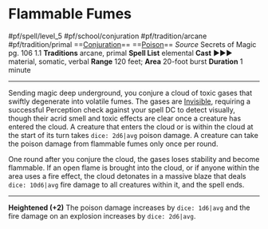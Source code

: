 # Flammable Fumes
#pf/spell/level_5 #pf/school/conjuration #pf/tradition/arcane #pf/tradition/primal
==[Conjuration](../../../Traits/Conjuration.md)== ==[Poison](../../../Traits/Poison.md)==
*Source* Secrets of Magic pg. 106 1.1
**Traditions** arcane, primal
**Spell List** elemental
**Cast** ►►► material, somatic, verbal
**Range** 120 feet; **Area** 20-foot burst
**Duration** 1 minute

---
Sending magic deep underground, you conjure a cloud of toxic gases that swiftly degenerate into volatile fumes. The gases are [Invisible](../../../Conditions/Invisible.md), requiring a successful Perception check against your spell DC to detect visually, though their acrid smell and toxic effects are clear once a creature has entered the cloud. A creature that enters the cloud or is within the cloud at the start of its turn takes `dice: 2d6|avg` poison damage. A creature can take the poison damage from flammable fumes only once per round.

One round after you conjure the cloud, the gases loses stability and become flammable. If an open flame is brought into the cloud, or if anyone within the area uses a fire effect, the cloud detonates in a massive blaze that deals `dice: 10d6|avg` fire damage to all creatures within it, and the spell ends.

<hr>

**Heightened (+2)** The poison damage increases by `dice: 1d6|avg` and the fire damage on an explosion increases by `dice: 2d6|avg`.